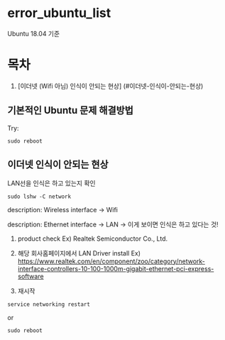 # error_ubuntu_list
Ubuntu 18.04 기준 

# 목차
1. [이더넷 (Wifi 아님) 인식이 안되는 현상] (#이더넷-인식이-안되는-현상)

## 기본적인 Ubuntu 문제 해결방법
Try:
```
sudo reboot
```
## 이더넷 인식이 안되는 현상

LAN선을 인식은 하고 있는지 확인
```
sudo lshw -C network
```
description: Wireless interface -> Wifi

description: Ethernet interface -> LAN -> 이게 보이면 인식은 하고 있다는 것!

1. product check
Ex) Realtek Semiconductor Co., Ltd.

2. 해당 회사홈페이지에서 LAN Driver install
Ex) https://www.realtek.com/en/component/zoo/category/network-interface-controllers-10-100-1000m-gigabit-ethernet-pci-express-software

3. 재시작
```
service networking restart
```
or
```
sudo reboot
```


